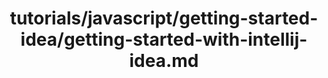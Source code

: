 ---
title: tutorials/javascript/getting-started-idea/getting-started-with-intellij-idea.md
showAuthorInfo: false
redirect_path: /docs/getting-started-with-intellij-idea
---